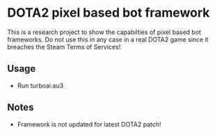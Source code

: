 # DOTA2 pixel based bot framework

This is a research project to show the capabilties of pixel based bot frameworks.
Do not use this in any case in a real DOTA2 game since it breaches the
Steam Terms of Services!

## Usage

- Run turboai.au3

## Notes

- Framework is not updated for latest DOTA2 patch!
